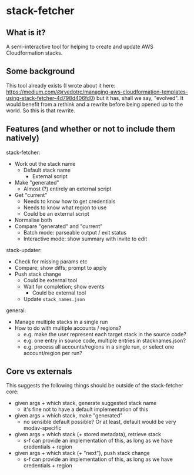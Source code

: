 stack-fetcher
=============

What is it?
-----------

A semi-interactive tool for helping to create and update AWS Cloudformation
stacks.

Some background
---------------

This tool already exists (I wrote about it here:
https://medium.com/@rvedotrc/managing-aws-cloudformation-templates-using-stack-fetcher-4d798d406fd0)
but it has, shall we say, "evolved". It would benefit from a rethink and a
rewrite before being opened up to the world.  So this is that rewrite.

Features (and whether or not to include them natively)
------------------------------------------------------

stack-fetcher:

 * Work out the stack name
   * Default stack name
     * External script
 * Make "generated"
   * Almost (?) entirely an external script
 * Get "current"
   * Needs to know how to get credentials 
   * Needs to know what region to use
   * Could be an external script
 * Normalise both
 * Compare "generated" and "current"
   * Batch mode: parseable output / exit status
   * Interactive mode: show summary with invite to edit

stack-updater:

 * Check for missing params etc
 * Compare; show diffs; prompt to apply
 * Push stack change
   * Could be external tool
   * Wait for completion; show events
     * Could be external tool
   * Update `stack_names.json`

general:

 * Manage multiple stacks in a single run
 * How to do with multiple accounts / regions?
   * e.g. make the user represent each target stack in the source code?
   * e.g. one entry in source code, multiple entries in stacknames.json?
   * e.g. process all accounts/regions in a single run, or select one account/region per run?

Core vs externals
-----------------

This suggests the following things should be outside of the stack-fetcher
core:

 * given args + which stack, generate suggested stack name
   * it's fine not to have a default implementation of this
 * given args + which stack, make "generated"
   * no sensible default possible?  Or at least, default would be very modav-specific
 * given args + which stack (+ stored metadata), retrieve stack
   * s-f can provide an implementation of this, as long as we have credentials + region
 * given args + which stack (+ "next"), push stack change
   * s-f can provide an implementation of this, as long as we have credentials + region

